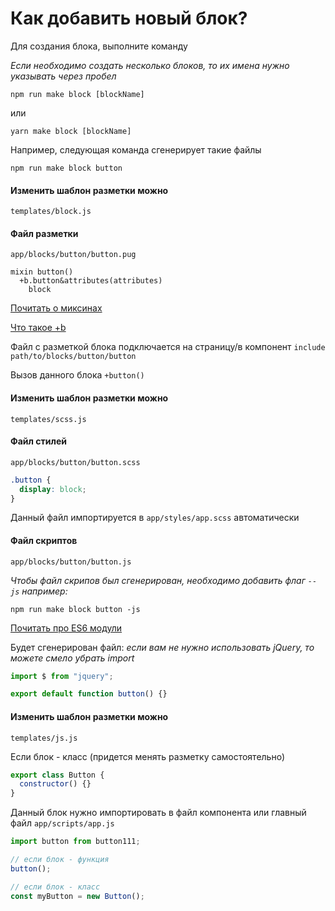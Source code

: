 # Как добавить новый блок?

Для создания блока, выполните команду

_Если необходимо создать несколько блоков, то их имена нужно указывать через пробел_

```
npm run make block [blockName]
```

или

```
yarn make block [blockName]
```

Например, следующая команда сгенерирует такие файлы

```
npm run make block button
```

#### Изменить шаблон разметки можно

`templates/block.js`

#### Файл разметки

`app/blocks/button/button.pug`

```jade
mixin button()
  +b.button&attributes(attributes)
    block
```

[Почитать о миксинах](https://pugjs.org/language/mixins.html)

[Что такое +b](https://github.com/kizu/bemto)

Файл с разметкой блока подключается на страницу/в компонент `include path/to/blocks/button/button`

Вызов данного блока `+button()`

#### Изменить шаблон разметки можно

`templates/scss.js`

#### Файл стилей

`app/blocks/button/button.scss`

```scss
.button {
  display: block;
}
```

Данный файл импортируется в `app/styles/app.scss` автоматически

#### Файл скриптов

`app/blocks/button/button.js`

_Чтобы файл скрипов был сгенерирован, необходимо добавить флаг `--js` например:_

```
npm run make block button -js
```

[Почитать про ES6 модули](https://github.com/FrontenderMagazine/es6-modules/blob/master/rus.md)

Будет сгенерирован файл:
_если вам не нужно использовать jQuery, то можете смело убрать import_

```js
import $ from "jquery";

export default function button() {}
```

#### Изменить шаблон разметки можно

`templates/js.js`

Если блок - класс (придется менять разметку самостоятельно)

```js
export class Button {
  constructor() {}
}
```

Данный блок нужно импортировать в файл компонента или главный файл `app/scripts/app.js`

```js
import button from button111;

// если блок - функция
button();

// если блок - класс
const myButton = new Button();
```
